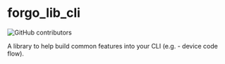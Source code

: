 # forgo_lib_cli

![GitHub contributors](https://img.shields.io/github/contributors/forgo/forgo-rust)

A library to help build common features into your CLI (e.g. - device code flow).
